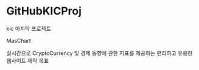 # GitHubKICProj
 kic 마지막 프로젝트
 
 MasChart
 
 실시간으로 CryptoCurrency 및 경제 동향에 관한 
 지표를 제공하는 편리하고 유용한 웹사이트 제작 목표
 
